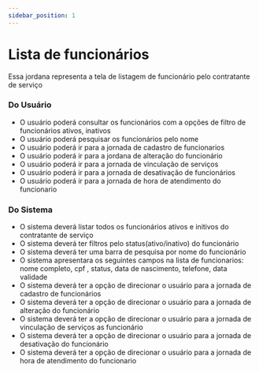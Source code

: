 ```yaml
---
sidebar_position: 1
---
```


# Lista de funcionários

Essa jordana representa a tela de listagem de funcionário pelo contratante de serviço

### Do Usuário

- O usuário poderá consultar os funcionários com a opções de filtro de funcionários ativos, inativos
- O usuário poderá pesquisar os funcionários pelo nome
- O usuário poderá ir para a jornada de cadastro de funcionarios
- O usuário poderá ir para a jordana de alteração do funcionário
- O usuário poderá ir para a jornada de vinculação de serviços
- O usuário poderá ir para a jornada de desativação de funcionários
- O usuário poderá ir para a jornada de hora de atendimento do funcionario


### Do Sistema
- O sistema deverá listar todos os funcionários ativos e initivos do contratante de serviço
- O sistema deverá ter filtros pelo status(ativo/inativo) do funcionário
- O sistema deverá ter uma barra de pesquisa por nome do funcionário
- O sistema apresentara os seguintes campos na lista de funcionarios: nome completo, cpf , status, data de nascimento, telefone, data validade
- O sistema deverá ter a opção de direcionar o usuário para a jornada de cadastro de funcionários
- O sistema deverá ter a opção de direcionar o usuário para a jornada de alteração do funcionário
- O sistema deverá ter a opção de direcionar o usuário para a jornada de vinculação de serviços as funcionário
- O sistema deverá ter a opção de direcionar o usuário para a jornada de desativação do funcionário
- O sistema deverá ter a opção de direcionar o usuário para a jornada de hora de atendimento do funcionario


